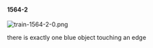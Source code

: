 #### 1564-2
![train-1564-2-0.png](https://github.com/lil-lab/nlvr/raw/master/nlvr/train/images/70/train-1564-2-0.png "train-1564-2-0.png")

there is exactly one blue object touching an edge